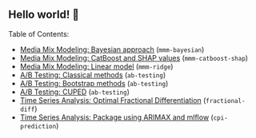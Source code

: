 
## **Hello world!** :wave:



Table of Contents:
* [Media Mix Modeling: Bayesian approach](https://github.com/marcinsitek/marcinsitek/tree/main/mmm-bayesian) (`mmm-bayesian`)
* [Media Mix Modeling: CatBoost and SHAP values](https://github.com/marcinsitek/marcinsitek/tree/main/mmm-catboost-shap) (`mmm-catboost-shap`)
* [Media Mix Modeling: Linear model](https://github.com/marcinsitek/marcinsitek/tree/main/mmm-ridge) (`mmm-ridge`) 
* [A/B Testing: Classical methods](https://github.com/marcinsitek/marcinsitek/tree/main/ab-testing) (`ab-testing`) 
* [A/B Testing: Bootstrap methods](https://github.com/marcinsitek/marcinsitek/tree/main/ab-testing) (`ab-testing`) 
* [A/B Testing: CUPED](https://github.com/marcinsitek/marcinsitek/tree/main/ab-testing) (`ab-testing`) 
* [Time Series Analysis: Optimal Fractional Differentiation](https://github.com/marcinsitek/marcinsitek/tree/main/fractional-diff) (`fractional-diff`) 
* [Time Series Analysis: Package using ARIMAX and mlflow](https://github.com/marcinsitek/marcinsitek/tree/main/cpi-prediction) (`cpi-prediction`) 

